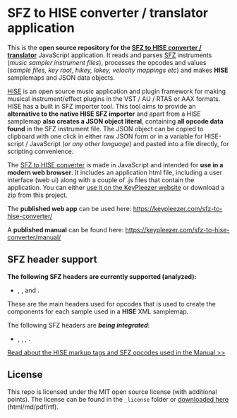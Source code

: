 # SFZ to HISE converter / translator application

This is the **open source repository for the [SFZ to HISE converter / translator](https://keypleezer.com/sfz-to-hise-converter/)** JavaScript application. It reads and parses [SFZ](https://sfzformat.com/) instruments (*music sampler instrument files*), processes the opcodes and values (*sample files, key root, hikey, lokey, velocity mappings etc*) and makes **HISE** samplemaps and JSON data objects. 

[HISE](https://www.hise.audio/) is an open source music application and plugin framework for making musical instrument/effect plugins in the VST / AU / RTAS or AAX formats. HISE has a built in SFZ importer tool. This tool aims to provide an **alternative to the native HISE SFZ importer** and apart from a HISE samplemap **also creates a JSON object literal**, containing **all opcode data found** in the SFZ instrument file. The JSON object can be copied to clipboard with one click in either raw JSON form or in a variable for HISE-script / JavaScript (*or any other language*) and pasted into a file directly, for scripting convenience.

The [SFZ to HISE converter](https://keypleezer.com/sfz-to-hise-converter/) is made in JavaScript and intended for **use in a modern web browser**. It includes an application html file, including a user interface (web ui) along with a couple of .js files that contain the application. You can either [use it on the KeyPleezer website](https://keypleezer.com/sfz-to-hise-converter/) or download a zip from this project. 

The **published web app** can be used here:
https://keypleezer.com/sfz-to-hise-converter/

A **published manual** can be found here:
https://keypleezer.com/sfz-to-hise-converter/manual/



## SFZ header support

**The following SFZ headers are currently supported (analyzed):**

- <control>, <global>, <group> and <region>.

These are the main headers used for opcodes that is used to create the components for each sample used in a **HISE** XML samplemap. 

The following SFZ headers are ***being integrated***:

- <master>, <curve>, <effect>, <midi>.

[Read about the HISE markup tags and SFZ opcodes used in the Manual >>](https://keypleezer.com/sfz-to-hise-converter/manual/)

## License

This repo is licensed under the MIT open source license (with additional points). The license can be found in the `_license` folder or [downloaded here](https://keypleezer.com/files-press/licenses/sfz-to-hise-converter-license.zip) (html/md/pdf/rtf).
